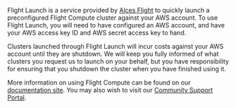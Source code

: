 Flight Launch is a service provided by <a href="http://alces-flight.com"
target="_blank" rel="noopener noreferrer">Alces Flight</a> to quickly launch a
preconfigured Flight Compute cluster against your AWS account.  To use Flight
Launch, you will need to have configured an AWS account, and have your AWS
access key ID and AWS secret access key to hand.

Clusters launched through Flight Launch will incur costs against your AWS
account until they are shutdown.  We will keep you fully informed of what
clusters you request us to launch on your behalf, but you have responsibility
for ensuring that you shutdown the cluster when you have finished using it.

More information on using Flight Compute can be found on our <a
href="http://docs.alces-flight.com" target="_blank" rel="noopener
noreferrer">documentation site</a>.  You may also wish to visit our <a
href="http://community.alces-flight.com" target="_blank" rel="noopener
noreferrer">Community Support Portal</a>.
